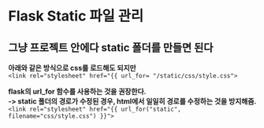 # Flask Static 파일 관리

## 그냥 프로젝트 안에다 static 폴더를 만들면 된다

**아래와 같은 방식으로 css를 로드해도 되지만**  
`<link rel="stylesheet" href="{{ url_for= "/static/css/style.css">`

**flask의 url_for 함수를 사용하는 것을 권장한다.**  
**-> static 폴더의 경로가 수정된 경우, html에서 일일히 경로를 수정하는 것을 방지해줌.**  
`<link rel="stylesheet" href="{{ url_for("static", filename="css/style.css") }}">`
